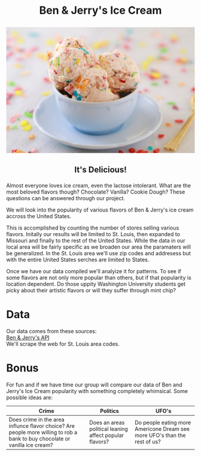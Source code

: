 
# <p align="center">Ben & Jerry's Ice Cream </p>
![Ice Cream](/images/Ice_Cream.jpg)
## <p align="center"> **It's Delicious!** </p>

Almost everyone loves ice cream, even the lactose intolerant. What are the most beloved flavors though? Chocolate? Vanilla? Cookie Dough? These questions can be answered through our project. 

We will look into the popularity of various flavors of Ben & Jerry's ice cream accross the United States.<br/> 

This is accomplished by counting the number of stores selling various flavors. Initally our results will be limited to St. Louis, then expanded to Missouri and finally to the rest of the United States. While the data in our local area will be fairly specific as we broaden our area the paramaters will be generalized. In the St. Louis area we'll use zip codes and addresess but with the entire United States serches are limited to States.<br/>

Once we have our data compiled we'll analyize it for patterns. To see if some flavors are not only more popular than others, but if that popularity is location dependent. Do those uppity Washington University students get picky about their artistic flavors or will they suffer through mint chip?<br/>

# Data
Our data comes from these sources:<br/>
[Ben & Jerry's API](https://github.com/fab/benandjerrys_api)<br/>
We'll scrape the web for St. Louis area codes. 


# Bonus
For fun and if we have time our group will compare our data of Ben and Jerry's Ice Cream popularity with something completely whimsical. Some possible ideas are:<br/>

Crime | Politics | UFO's
------|----------|-------
Does crime in the area influnce flavor choice? Are people more willing to rob a bank to buy chocolate or vanilla ice cream? | Does an areas political leaning affect popular flavors? | Do people eating more Americone Dream see more UFO's than the rest of us?
